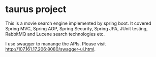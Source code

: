 # taurus project
This is a movie search engine implemented by spring boot. It covered Spring MVC, Spring AOP, Spring Security, Spring JPA, JUnit testing, RabbitMQ and Lucene search technologies etc.

I use swagger to manange the APIs. Please visit http://107.161.17.206:8080/swagger-ui.html.
